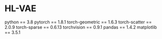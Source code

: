 # HL-VAE
python == 3.8
pytorch == 1.8.1
torch-geometric == 1.6.3
torch-scatter == 2.0.9
torch-sparse == 0.6.13
torchvision == 0.9.1
pandas == 1.4.2
matplotlib == 3.5.1
